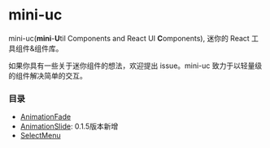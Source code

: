 # mini-uc

mini-uc(**mini**-**U**til Components and React UI **C**omponents), 迷你的 React 工具组件&组件库。

如果你具有一些关于迷你组件的想法，欢迎提出 issue。mini-uc 致力于以轻量级的组件解决简单的交互。

### 目录

+ [AnimationFade](https://github.com/yuzhounanhai/mini-uc/blob/master/src/components/Animation/Fade/doc/desc.md)
+ [AnimationSlide](https://github.com/yuzhounanhai/mini-uc/blob/master/src/components/Animation/Slide/doc/desc.md): 0.1.5版本新增
+ [SelectMenu](https://github.com/yuzhounanhai/mini-uc/blob/master/src/components/SelectMenu/doc/desc.md)